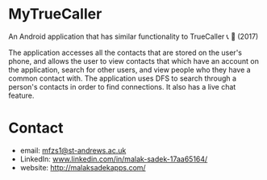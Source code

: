 # MyTrueCaller
An Android application that has similar functionality to TrueCaller 📞 📱 (2017)

The application accesses all the contacts that are stored on the user's phone, and allows the user to view contacts that which have an account on the application, search for other users, and view people who they have a common contact with. The application uses DFS to search through a person's contacts in order to find connections. It also has a live chat feature.

# Contact

* email: mfzs1@st-andrews.ac.uk
* LinkedIn: www.linkedin.com/in/malak-sadek-17aa65164/
* website: http://malaksadekapps.com/
